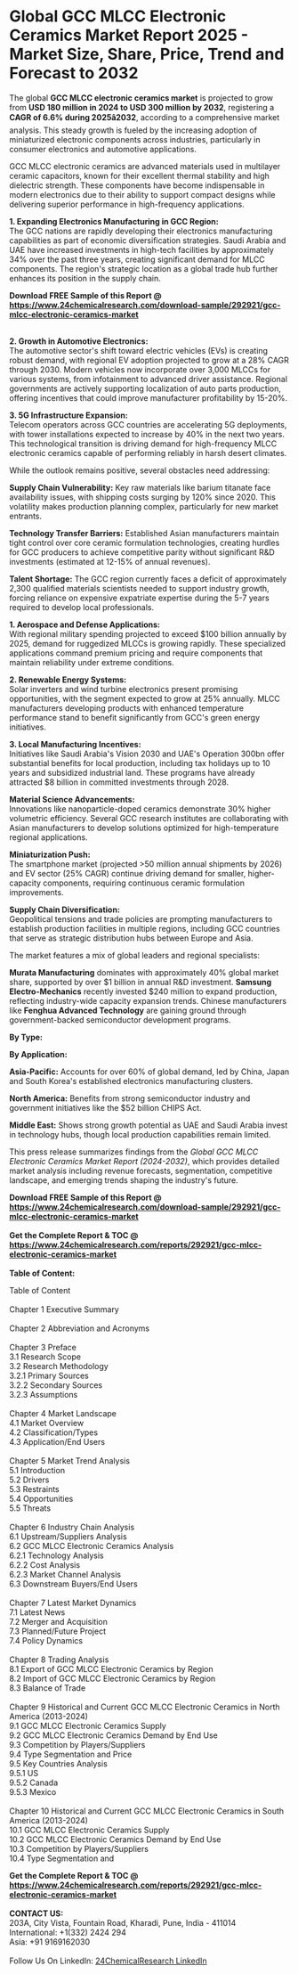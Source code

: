 <h1>Global GCC MLCC Electronic Ceramics Market Report 2025 - Market Size, Share, Price, Trend and Forecast to 2032</h1><p>The global <strong>GCC MLCC electronic ceramics market</strong> is projected to grow from <strong>USD 180 million in 2024 to USD 300 million by 2032</strong>, registering a <strong>CAGR of 6.6% during 2025â2032</strong>, according to a comprehensive market analysis. This steady growth is fueled by the increasing adoption of miniaturized electronic components across industries, particularly in consumer electronics and automotive applications.</p><p>GCC MLCC electronic ceramics are advanced materials used in multilayer ceramic capacitors, known for their excellent thermal stability and high dielectric strength. These components have become indispensable in modern electronics due to their ability to support compact designs while delivering superior performance in high-frequency applications.</p><p><strong>1. Expanding Electronics Manufacturing in GCC Region:</strong><br>
The GCC nations are rapidly developing their electronics manufacturing capabilities as part of economic diversification strategies. Saudi Arabia and UAE have increased investments in high-tech facilities by approximately 34% over the past three years, creating significant demand for MLCC components. The region's strategic location as a global trade hub further enhances its position in the supply chain.</p><div><b>Download FREE Sample of this Report @ 
            <a href="https://www.24chemicalresearch.com/download-sample/292921/gcc-mlcc-electronic-ceramics-market">
            https://www.24chemicalresearch.com/download-sample/292921/gcc-mlcc-electronic-ceramics-market</a></b></div><br><p><strong>2. Growth in Automotive Electronics:</strong><br>
The automotive sector's shift toward electric vehicles (EVs) is creating robust demand, with regional EV adoption projected to grow at a 28% CAGR through 2030. Modern vehicles now incorporate over 3,000 MLCCs for various systems, from infotainment to advanced driver assistance. Regional governments are actively supporting localization of auto parts production, offering incentives that could improve manufacturer profitability by 15-20%.</p><p><strong>3. 5G Infrastructure Expansion:</strong><br>
Telecom operators across GCC countries are accelerating 5G deployments, with tower installations expected to increase by 40% in the next two years. This technological transition is driving demand for high-frequency MLCC electronic ceramics capable of performing reliably in harsh desert climates.</p><p>While the outlook remains positive, several obstacles need addressing:</p><p><strong>Supply Chain Vulnerability:</strong> Key raw materials like barium titanate face availability issues, with shipping costs surging by 120% since 2020. This volatility makes production planning complex, particularly for new market entrants.</p><p><strong>Technology Transfer Barriers:</strong> Established Asian manufacturers maintain tight control over core ceramic formulation technologies, creating hurdles for GCC producers to achieve competitive parity without significant R&amp;D investments (estimated at 12-15% of annual revenues).</p><p><strong>Talent Shortage:</strong> The GCC region currently faces a deficit of approximately 2,300 qualified materials scientists needed to support industry growth, forcing reliance on expensive expatriate expertise during the 5-7 years required to develop local professionals.</p><p><strong>1. Aerospace and Defense Applications:</strong><br>
With regional military spending projected to exceed $100 billion annually by 2025, demand for ruggedized MLCCs is growing rapidly. These specialized applications command premium pricing and require components that maintain reliability under extreme conditions.</p><p><strong>2. Renewable Energy Systems:</strong><br>
Solar inverters and wind turbine electronics present promising opportunities, with the segment expected to grow at 25% annually. MLCC manufacturers developing products with enhanced temperature performance stand to benefit significantly from GCC's green energy initiatives.</p><p><strong>3. Local Manufacturing Incentives:</strong><br>
Initiatives like Saudi Arabia's Vision 2030 and UAE's Operation 300bn offer substantial benefits for local production, including tax holidays up to 10 years and subsidized industrial land. These programs have already attracted $8 billion in committed investments through 2028.</p><p><strong>Material Science Advancements:</strong><br>
	Innovations like nanoparticle-doped ceramics demonstrate 30% higher volumetric efficiency. Several GCC research institutes are collaborating with Asian manufacturers to develop solutions optimized for high-temperature regional applications.</p><p><strong>Miniaturization Push:</strong><br>
	The smartphone market (projected &gt;50 million annual shipments by 2026) and EV sector (25% CAGR) continue driving demand for smaller, higher-capacity components, requiring continuous ceramic formulation improvements.</p><p><strong>Supply Chain Diversification:</strong><br>
	Geopolitical tensions and trade policies are prompting manufacturers to establish production facilities in multiple regions, including GCC countries that serve as strategic distribution hubs between Europe and Asia.</p><p>The market features a mix of global leaders and regional specialists:</p><p><strong>Murata Manufacturing</strong> dominates with approximately 40% global market share, supported by over $1 billion in annual R&amp;D investment. <strong>Samsung Electro-Mechanics</strong> recently invested $240 million to expand production, reflecting industry-wide capacity expansion trends. Chinese manufacturers like <strong>Fenghua Advanced Technology</strong> are gaining ground through government-backed semiconductor development programs.</p><p><strong>By Type:</strong></p><p><strong>By Application:</strong></p><p><strong>Asia-Pacific:</strong> Accounts for over 60% of global demand, led by China, Japan and South Korea's established electronics manufacturing clusters.</p><p><strong>North America:</strong> Benefits from strong semiconductor industry and government initiatives like the $52 billion CHIPS Act.</p><p><strong>Middle East:</strong> Shows strong growth potential as UAE and Saudi Arabia invest in technology hubs, though local production capabilities remain limited.</p><p>This press release summarizes findings from the <em>Global GCC MLCC Electronic Ceramics Market Report (2024-2032)</em>, which provides detailed market analysis including revenue forecasts, segmentation, competitive landscape, and emerging trends shaping the industry's future.</p><div><b>Download FREE Sample of this Report @ 
            <a href="https://www.24chemicalresearch.com/download-sample/292921/gcc-mlcc-electronic-ceramics-market">
            https://www.24chemicalresearch.com/download-sample/292921/gcc-mlcc-electronic-ceramics-market</a></b></div><br><div><b>Get the Complete Report & TOC @ 
            <a href="https://www.24chemicalresearch.com/reports/292921/gcc-mlcc-electronic-ceramics-market">
            https://www.24chemicalresearch.com/reports/292921/gcc-mlcc-electronic-ceramics-market</a></b></div><br>
            <b>Table of Content:</b><p>Table of Content<br />
<br />
Chapter 1 Executive Summary<br />
<br />
Chapter 2 Abbreviation and Acronyms<br />
<br />
Chapter 3 Preface<br />
3.1 Research Scope<br />
3.2 Research Methodology<br />
  3.2.1 Primary Sources<br />
  3.2.2 Secondary Sources<br />
  3.2.3 Assumptions<br />
		<br />
Chapter 4 Market Landscape<br />
4.1 Market Overview<br />
4.2 Classification/Types<br />
4.3 Application/End Users<br />
<br />
Chapter 5 Market Trend Analysis <br />
5.1 Introduction<br />
5.2 Drivers<br />
5.3 Restraints<br />
5.4 Opportunities<br />
5.5 Threats<br />
<br />
Chapter 6 Industry Chain Analysis<br />
6.1 Upstream/Suppliers Analysis<br />
6.2 GCC MLCC Electronic Ceramics Analysis<br />
  6.2.1 Technology Analysis<br />
  6.2.2 Cost Analysis<br />
  6.2.3 Market Channel Analysis<br />
6.3 Downstream Buyers/End Users<br />
<br />
Chapter 7 Latest Market Dynamics<br />
7.1 Latest News<br />
7.2 Merger and Acquisition<br />
7.3 Planned/Future Project<br />
7.4 Policy Dynamics<br />
<br />
Chapter 8 Trading Analysis<br />
8.1 Export of GCC MLCC Electronic Ceramics by Region<br />
8.2 Import of GCC MLCC Electronic Ceramics by Region<br />
8.3 Balance of Trade<br />
<br />
Chapter 9 Historical and Current GCC MLCC Electronic Ceramics in North America (2013-2024)<br />
9.1 GCC MLCC Electronic Ceramics Supply <br />
9.2 GCC MLCC Electronic Ceramics Demand by End Use<br />
9.3 Competition by Players/Suppliers<br />
9.4 Type Segmentation and Price<br />
9.5 Key Countries Analysis<br />
  9.5.1 US<br />
  9.5.2 Canada<br />
  9.5.3 Mexico<br />
<br />
Chapter 10 Historical and Current GCC MLCC Electronic Ceramics in South America (2013-2024)<br />
10.1 GCC MLCC Electronic Ceramics Supply <br />
10.2 GCC MLCC Electronic Ceramics Demand by End Use<br />
10.3 Competition by Players/Suppliers<br />
10.4 Type Segmentation and </p><div><b>Get the Complete Report & TOC @ 
            <a href="https://www.24chemicalresearch.com/reports/292921/gcc-mlcc-electronic-ceramics-market">
            https://www.24chemicalresearch.com/reports/292921/gcc-mlcc-electronic-ceramics-market</a></b></div><br><b>CONTACT US:</b><br>
            203A, City Vista, Fountain Road, Kharadi, Pune, India - 411014<br>
            International: +1(332) 2424 294<br>
            Asia: +91 9169162030 <br><br>
            Follow Us On LinkedIn: <a href="https://www.linkedin.com/company/24chemicalresearch/">24ChemicalResearch LinkedIn</a>